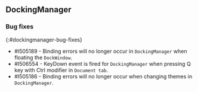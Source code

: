 ##  DockingManager

### Bug fixes
{:#dockingmanager-bug-fixes}

* \#I505189 - Binding errors will no longer occur in `DockingManager` when floating the `DockWindow`.
* \#I506554 - KeyDown event is fired for `DockingManager` when pressing Q key with Ctrl modifier in `Document tab`.
* \#I505186 - Binding errors will no longer occur when changing themes in `DockingManager`.